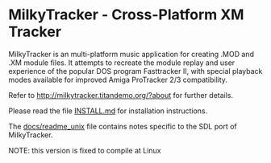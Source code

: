 MilkyTracker - Cross-Platform XM Tracker
========================================

MilkyTracker is an multi-platform music application for creating .MOD
and .XM module files. It attempts to recreate the module replay and
user experience of the popular DOS program Fasttracker II, with
special playback modes available for improved Amiga ProTracker 2/3
compatibility.

Refer to http://milkytracker.titandemo.org/?about for further details.

Please read the file [INSTALL.md][] for installation instructions.

The [docs/readme_unix][] file contains notes specific to the SDL port
of MilkyTracker.

[INSTALL.md]:INSTALL.md
[docs/readme_unix]:docs/readme_unix

NOTE: this version is fixed to compile at Linux

